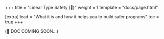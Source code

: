 +++
title = "Linear Type Safety (🚧)"
weight = 1
template = "docs/page.html"

[extra]
lead = "What it is and how it helps you to build safer programs"
toc = true
+++

(🚧 DOC COMING SOON...)
